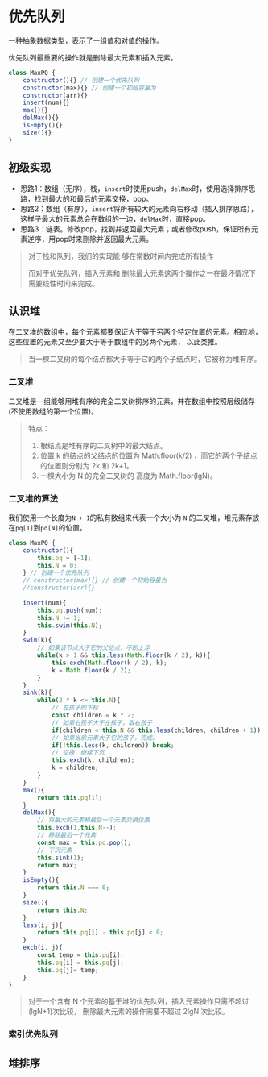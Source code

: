 # 优先队列

一种抽象数据类型，表示了一组值和对值的操作。

优先队列最重要的操作就是删除最大元素和插入元素。

```js
class MaxPQ {
	constructor(){} // 创建一个优先队列
	constructor(max){} // 创建一个初始容量为
	constructor(arr){}
	insert(num){}
	max(){}
	delMax(){}
	isEmpty(){}
	size(){}
}
```

## 初级实现

- 思路1：数组（无序），栈，`insert`时使用push，`delMax`时，使用选择排序思路，找到最大的和最后的元素交换，pop。
- 思路2：数组（有序），`insert`将所有较大的元素向右移动（插入排序思路），这样子最大的元素总会在数组的一边，`delMax`时，直接pop。
- 思路3：链表。修改pop，找到并返回最大元素；或者修改push，保证所有元素逆序，用pop时来删除并返回最大元素。

> 对于栈和队列，我们的实现能 够在常数时间内完成所有操作
> 
> 而对于优先队列，插入元素和 删除最大元素这两个操作之一在最坏情况下需要线性时间来完成。

## 认识堆

在二叉堆的数组中，每个元素都要保证大于等于另两个特定位置的元素。相应地，这些位置的元素又至少要大于等于数组中的另两个元素， 以此类推。

> 当一棵二叉树的每个结点都大于等于它的两个子结点时，它被称为堆有序。

### 二叉堆

二叉堆是一组能够用堆有序的完全二叉树排序的元素，并在数组中按照层级储存(不使用数组的第一个位置)。

> 特点：
> 1. 根结点是堆有序的二叉树中的最大结点。
> 2. 位置 k 的结点的父结点的位置为 Math.floor(k/2) ，而它的两个子结点的位置则分别为 2k 和 2k+1。
> 3. 一棵大小为 N 的完全二叉树的 高度为 Math.floor(lgN)。

### 二叉堆的算法

我们使用一个长度为`N + 1`的私有数组来代表一个大小为 `N` 的二叉堆，堆元素存放在`pq[1]`到`pd[N]`的位置。

```js
class MaxPQ {
	constructor(){
		this.pq = [-1];
		this.N = 0;
	} // 创建一个优先队列
	// constructor(max){} // 创建一个初始容量为
	//constructor(arr){}
	
	insert(num){
		this.pq.push(num);
		this.N += 1;
		this.swim(this.N);
	}
	swim(k){
		// 如果该节点大于它的父结点，不断上浮
		while(k > 1 && this.less(Math.floor(k / 2), k)){
			this.exch(Math.floor(k / 2), k);
			k = Math.floor(k / 2);
		}
	}
	sink(k){
		while(2 * k <= this.N){
			// 左孩子的下标
			const children = k * 2;
			// 如果右孩子大于左孩子，取右孩子
			if(children < this.N && this.less(children, children + 1)) children += 1;
			// 如果当前元素大于它的孩子，完成。
			if(!this.less(k, children)) break;
			// 交换，继续下沉
			this.exch(k, children);
			k = children;
		}
	}
	max(){
		return this.pq[1];
	}
	delMax(){
		// 将最大的元素和最后一个元素交换位置
		this.exch(1,this.N--);
		// 移除最后一个元素
		const max = this.pq.pop();
		// 下沉元素
		this.sink(1);
		return max;
	}
	isEmpty(){
		return this.N === 0;	
	}
	size(){
		return this.N;
	}
	less(i, j){
		return this.pq[i] - this.pq[j] < 0;
	}
	exch(i, j){
		const temp = this.pq[i];
		this.pq[i] = this.pq[j];
		this.pq[j]= temp;
	}
}
```

> 对于一个含有 N 个元素的基于堆的优先队列，插入元素操作只需不超过(lgN+1)次比较， 删除最大元素的操作需要不超过 2lgN 次比较。

### 索引优先队列

## 堆排序

